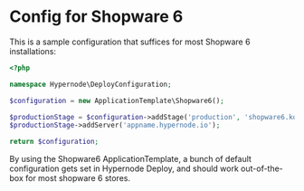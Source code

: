 # Config for Shopware 6

This is a sample configuration that suffices for most Shopware 6 installations:

```php
<?php

namespace Hypernode\DeployConfiguration;

$configuration = new ApplicationTemplate\Shopware6();

$productionStage = $configuration->addStage('production', 'shopware6.komkommer.store');
$productionStage->addServer('appname.hypernode.io');

return $configuration;
```

By using the Shopware6 ApplicationTemplate, a bunch of default configuration gets set in Hypernode Deploy, and should work out-of-the-box for most shopware 6 stores.
